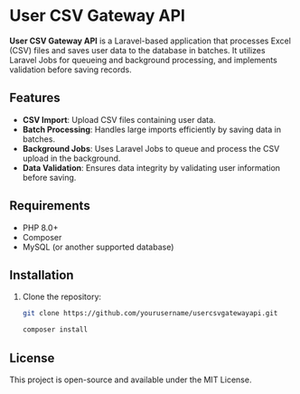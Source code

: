 # User CSV Gateway API

**User CSV Gateway API** is a Laravel-based application that processes Excel (CSV) files and saves user data to the database in batches. It utilizes Laravel Jobs for queueing and background processing, and implements validation before saving records.

## Features

- **CSV Import**: Upload CSV files containing user data.
- **Batch Processing**: Handles large imports efficiently by saving data in batches.
- **Background Jobs**: Uses Laravel Jobs to queue and process the CSV upload in the background.
- **Data Validation**: Ensures data integrity by validating user information before saving.

## Requirements

- PHP 8.0+
- Composer
- MySQL (or another supported database)

## Installation

1. Clone the repository:
   ```bash
   git clone https://github.com/yourusername/usercsvgatewayapi.git

   composer install


## License
This project is open-source and available under the MIT License.
